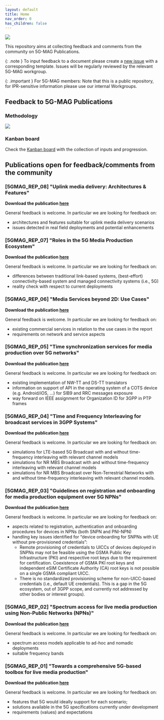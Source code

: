 ```yaml
---
layout: default
title: Home
nav_order: 0
has_children: false
---
```


<img src="{{site.baseurl}}/assets/images/Banner_RfF.png" /> 

This repository aims at collecting feedback and comments from the community on 5G-MAG Publications.

{: .note }
To input feedback to a document please create a [new issue](https://github.com/5G-MAG/Requests-for-Feedback/issues/new/choose) with a corresponding template. Issues will be regularly reviewed by the relevant 5G-MAG workgroup.

{: .important }
For 5G-MAG members: Note that this is a public repository, for IPR-sensitive information please use our internal Workgroups.

## Feedback to 5G-MAG Publications

### Methodology

![](https://static.wixstatic.com/media/7898a9_ec064220810341528a57a1c11ed659ae~mv2.png/v1/fill/w_937,h_424,al_c,q_90,enc_auto/Loop3.png)

### Kanban board

Check the [Kanban board](https://github.com/orgs/5G-MAG/projects/26/views/1) with the collection of inputs and progression.

## Publications open for feedback/comments from the community

### **[5GMAG_REP_08]** "Uplink media delivery: Architectures & Features"
**Download the publication [here](https://www.5g-mag.com/post/uplink-media-delivery-architectures-features)**

General feedback is welcome. In particular we are looking for feedback on:
- architectures and features suitable for uplink media delivery scenarios
- issues detected in real field deployments and potential enhancements

### **[5GMAG_REP_07]** "Roles in the 5G Media Production Ecosystem"
**Download the publication [here](https://www.5g-mag.com/post/roles-in-the-5g-media-production-ecosystem)**

General feedback is welcome. In particular we are looking for feedback on:
- differences between traditional link-based systems, (best-effort) connectivity-based system and managed connectivity systems (i.e., 5G)
- reality check with respect to current deployments

### **[5GMAG_REP_06]** "Media Services beyond 2D: Use Cases"
**Download the publication [here](https://www.5g-mag.com/post/media-services-beyond-2d-use-cases)**

General feedback is welcome. In particular we are looking for feedback on:
- existing commercial services in relation to the use cases in the report
- requirements on network and service aspects

### **[5GMAG_REP_05]** "Time synchronization services for media production over 5G networks"
**Download the publication [here](https://www.5g-mag.com/post/time-synchronization-services-for-media-production-over-5g-networks)**

General feedback is welcome. In particular we are looking for feedback on:
- existing implementation of NW-TT and DS-TT translators
- information on support of API in the operating system of a COTS device (e.g. Android/iOS, ...) for SIB9 and RRC messages exposure
- way forward on IEEE assignment for Organization ID for 3GPP in PTP frames

### **[5GMAG_REP_04]** "Time and Frequency Interleaving for broadcast services in 3GPP Systems"
**Download the publication [here](https://www.5g-mag.com/post/time-and-frequency-interleaving-for-broadcast-services-in-3gpp-systems)**

General feedback is welcome. In particular we are looking for feedback on:
- simulations for LTE-based 5G Broadcast with and without time-frequency interleaving with relevant channel models
- simulations for NR MBS Broadcast with and without time-frequency interleaving with relevant channel models
- simulations for NR MBS Broadcast over Non-Terrestrial Networks with and without time-frequency interleaving with relevant channel models.

### **[5GMAG_REP_03]** "Guidelines on registration and onboarding for media production equipment over 5G NPNs"
**Download the publication [here](https://www.5g-mag.com/post/guidelines-on-registration-and-onboarding-for-media-production-equipment-over-5gnpns)**

General feedback is welcome. In particular we are looking for feedback on:
- aspects related to registration, authentication and onboarding procedures for devices in NPNs (both SNPN and PNI-NPN)
- handling key issues identified for “device onboarding for SNPNs with UE without pre-provisioned credentials”:
  - Remote provisioning of credentials to UICCs of devices deployed in SNPNs may not be feasible using the GSMA Public Key Infrastructure (PKI) and respective root keys due to the requirement for certification. Coexistence of GSMA PKI root keys and independent eSIM Certificate Authority (CA) root keys is not possible on a single GSMA compliant UICC.
  - There is no standardized provisioning scheme for non-UICC-based credentials (i.e., default UE credentials). This is a gap in the 5G ecosystem, out of 3GPP scope, and currently not addressed by other bodies or interest groups).

### **[5GMAG_REP_02]** "Spectrum access for live media production using Non-Public Networks (NPNs)"
**Download the publication [here](https://www.5g-mag.com/post/spectrum-access-for-live-media-production-using-non-public-networks)**

General feedback is welcome. In particular we are looking for feedback on:
- spectrum access models applicable to ad-hoc and nomadic deployments
- suitable frequency bands

### **[5GMAG_REP_01]** "Towards a comprehensive 5G-based toolbox for live media production"
**Download the publication [here](https://www.5g-mag.com/post/towards-a-comprehensive-5g-based-toolbox-for-live-media-production)**

General feedback is welcome. In particular we are looking for feedback on:
- features that 5G would ideally support for each scenario;
- solutions available in the 5G specifications currently under development
- requirements (values) and expectations
